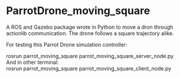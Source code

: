 # ParrotDrone_moving_square
A ROS and Gazebo package wrote in Python to move a dron through actionlib communication. The drone follows a square trajectory alike.

For testing this Parrot Drone simulation controller:

rosrun parrot_moving_square parrot_moving_square_server_node.py\
And in other terminal:\
rosrun parrot_moving_square parrot_moving_square_client_node.py

